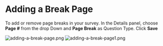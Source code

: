 # Adding a Break Page

To add or remove page breaks in your survey. In the Details panel, choose **Page #** from the drop Down and **Page Break** as Question Type. Click **Save**

![adding-a-break-page.png](https://e02.insite.com/files/sites/global/9781/adding-a-break-page.png) ![adding-a-break-page1.png](https://e02.insite.com/files/sites/global/9781/adding-a-break-page1.png)
